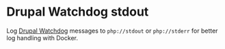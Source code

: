 # Drupal Watchdog stdout

Log [Drupal Watchdog][1] messages to `php://stdout` or `php://stderr` for better log handling with Docker.

[1]: https://api.drupal.org/api/drupal/includes!bootstrap.inc/function/watchdog/7
